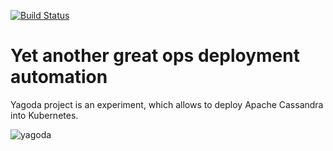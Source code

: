 [![Build Status](https://travis-ci.org/agalitsyn/yagoda.svg?branch=master)](https://travis-ci.org/agalitsyn/yagoda)

# Yet another great ops deployment automation

Yagoda project is an experiment, which allows to deploy Apache Cassandra into Kubernetes.

![yagoda](https://dl.dropboxusercontent.com/u/29807088/yagoda.png)
